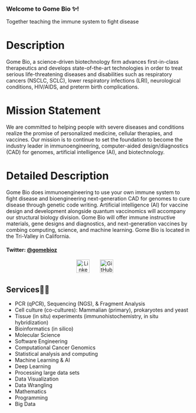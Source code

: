 ### Welcome to Gome Bio ✨!

Together teaching the immune system to fight disease 

# Description
Gome Bio, a science-driven biotechnology firm advances first-in-class therapeutics and develops state-of-the-art technologies in order to treat serious life-threatening diseases and disabilities such as respiratory cancers (NSCLC, SCLC), lower respiratory infections (LRI), neurological conditions, HIV/AIDS, and preterm birth complications. 

# Mission Statement
We are committed to helping people with severe diseases and conditions realize the promise of personalized medicine, cellular therapies, and vaccines. Our mission is to continue to set the foundation to become the industry leader in immunoengineering, computer-aided design/diagnostics (CAD) for genomes, artificial intelligence (AI), and biotechnology. 

# Detailed Description
Gome Bio does immunoengineering to use your own immune system to fight disease and bioengineering next-generation CAD for genomes to cure disease through genetic code writing. Artificial intelligence (AI) for vaccine design and development alongside quantum vaccinomics will accompany our structural biology division. Gome Bio will offer immune instructive materials, gene designs and diagnostics, and next-generation vaccines by combing computing, science, and machine learning. Gome Bio is located in the Tri-Valley in California. 


#### Twitter: [@gomebioz](https://twitter.com/gomebioz) 

<html> 
	<head>
<p align="center">
  <a href="https://www.linkedin.com/company/gomebio/"><img width="36px" alt="Linkedln" title="Linkedln" src="https://github.com/djg-s/djg-s.github.io/code/images/logo-linkedin-512.jpegg?raw=true" /></a>
  &#8287;&#8287;&#8287;&#8287;&#8287;
  <a href="https://github.com/gomebio"><img width="36px" alt="GitHub Homepage" title="GitHub Homepage" src="https://github.com/djg-s/djg-s.github.io/code/images/GitHub-Mark.png?raw=true"/></a>
  &#8287;&#8287;&#8287;&#8287;&#8287;
</p>
	</head>
	<h2>Services&#x1F468;&#x200D;&#x1F4BB;</h2>

- PCR (qPCR), Sequencing (NGS), & Fragment Analysis
- Cell culture (co-cultures): Mammalian (primary), prokaryotes and yeast 
- Tissue (in situ) experiments (immunohistochemistry, in situ hybridization)
- Bioinformatics (in silico)
 - Molecular Science
- Software Engineering
- Computational Cancer Genomics 
- Statistical analysis and computing
- Machine Learning & AI
- Deep Learning
- Processing large data sets
- Data Visualization
- Data Wrangling
- Mathematics
- Programming
- Big Data

	
</html>

